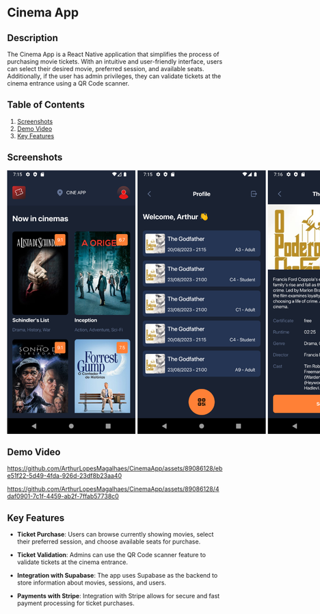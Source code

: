 # Cinema App

## Description

The Cinema App is a React Native application that simplifies the process of purchasing movie tickets. With an intuitive and user-friendly interface, users can select their desired movie, preferred session, and available seats. Additionally, if the user has admin privileges, they can validate tickets at the cinema entrance using a QR Code scanner.

## Table of Contents

1. [Screenshots](#screenshots)
2. [Demo Video](#demo-video)
3. [Key Features](#key-features)

## Screenshots

<div style="display:flex;gap:5px">
  <img src="./screenshots/Screenshot_1.png" alt="Screenshot 1" width="300"/>
  <img src="./screenshots/Screenshot_2.png" alt="Screenshot 2" width="300"/>
  <img src="./screenshots/Screenshot_3.png" alt="Screenshot 3" width="300"/>
  <img src="./screenshots/Screenshot_4.png" alt="Screenshot 4" width="300"/>
  <img src="./screenshots/Screenshot_5.png" alt="Screenshot 5" width="300"/>
  <img src="./screenshots/Screenshot_6.png" alt="Screenshot 6" width="300"/>
  <img src="./screenshots/Screenshot_7.png" alt="Screenshot 7" width="300"/>
</div>

## Demo Video

https://github.com/ArthurLopesMagalhaes/CinemaApp/assets/89086128/ebe51f22-5d49-4fda-926d-23df8b23aa40

https://github.com/ArthurLopesMagalhaes/CinemaApp/assets/89086128/4daf0901-7c1f-4459-ab2f-7ffab57738c0

## Key Features

- **Ticket Purchase**: Users can browse currently showing movies, select their preferred session, and choose available seats for purchase.

- **Ticket Validation**: Admins can use the QR Code scanner feature to validate tickets at the cinema entrance.

- **Integration with Supabase**: The app uses Supabase as the backend to store information about movies, sessions, and users.

- **Payments with Stripe**: Integration with Stripe allows for secure and fast payment processing for ticket purchases.
